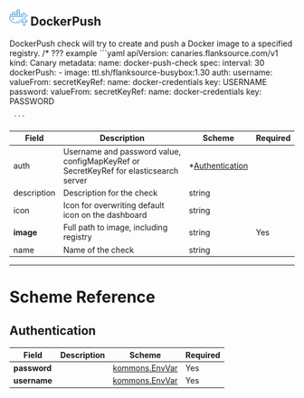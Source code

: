 ## <img src='https://raw.githubusercontent.com/flanksource/flanksource-ui/main/src/icons/dockerPush.svg' style='height: 32px'/> DockerPush

DockerPush check will try to create and push a Docker image to a specified registry.
/*
??? example
     ```yaml
     apiVersion: canaries.flanksource.com/v1
     kind: Canary
     metadata:
       name: docker-push-check
     spec:
       interval: 30
       dockerPush:
         - image: ttl.sh/flanksource-busybox:1.30
           auth:
             username: 
               valueFrom: 
                 secretKeyRef:
                   name: docker-credentials
                   key: USERNAME
             password: 
               valueFrom: 
                 secretKeyRef:
                   name: docker-credentials
                   key: PASSWORD
     
     ```

| Field | Description | Scheme | Required |
| ----- | ----------- | ------ | -------- |
| auth | Username and password value, configMapKeyRef or SecretKeyRef for elasticsearch server | *[Authentication](#authentication) |  |
| description | Description for the check | string |  |
| icon | Icon for overwriting default icon on the dashboard | string |  |
| **image** | Full path to image, including registry | string | Yes |
| name | Name of the check | string |  |

---
# Scheme Reference
## Authentication



| Field | Description | Scheme | Required |
| ----- | ----------- | ------ | -------- |
| **password** |  | [kommons.EnvVar](https://pkg.go.dev/github.com/flanksource/kommons#EnvVar) | Yes |
| **username** |  | [kommons.EnvVar](https://pkg.go.dev/github.com/flanksource/kommons#EnvVar) | Yes |
